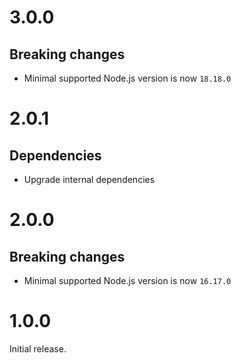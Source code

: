 # 3.0.0

## Breaking changes

- Minimal supported Node.js version is now `18.18.0`

# 2.0.1

## Dependencies

- Upgrade internal dependencies

# 2.0.0

## Breaking changes

- Minimal supported Node.js version is now `16.17.0`

# 1.0.0

Initial release.
